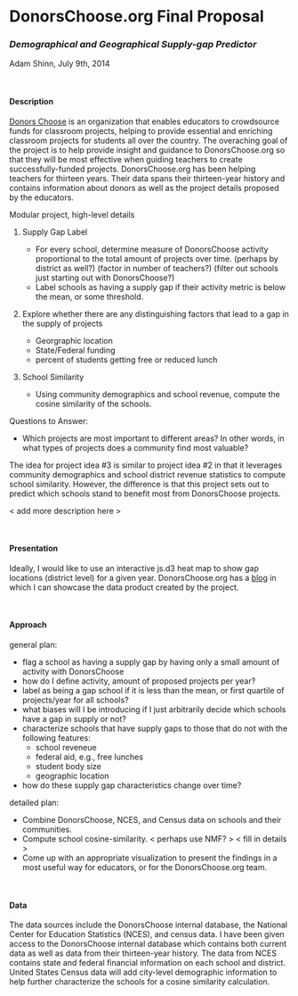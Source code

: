 DonorsChoose.org Final Proposal
===============================

### _Demographical and Geographical Supply-gap Predictor_

Adam Shinn, July 9th, 2014

</br>

#### Description

[Donors Choose](http://donorschoose.org) is an organization that enables educators to crowdsource funds for classroom projects, helping to provide essential and enriching classroom projects for students all over the country. The overaching goal of the project is to help provide insight and guidance to DonorsChoose.org so that they will be most effective when guiding teachers to create successfully-funded projects. DonorsChoose.org has been helping teachers for thirteen years. Their data spans their thirteen-year history and contains information about donors as well as the project details proposed by the educators.

Modular project, high-level details
1) Supply Gap Label
   - For every school, determine measure of DonorsChoose activity proportional to the total amount of projects over time.
     (perhaps by district as well?)
     (factor in number of teachers?)
     (filter out schools just starting out with DonorsChoose?)
   - Label schools as having a supply gap if their activity metric is below the mean, or some threshold.

2) Explore whether there are any distinguishing factors that lead to a gap in the supply of projects
   - Georgraphic location
   - State/Federal funding
   - percent of students getting free or reduced lunch

3) School Similarity
   - Using community demographics and school revenue, compute the cosine similarity of the schools.


Questions to Answer:
- Which projects are most important to different areas?
  In other words, in what types of projects does a community find most valuable?

The idea for project idea #3 is similar to project idea #2 in that it leverages community demographics and school district revenue statistics to compute school similarity. However, the difference is that this project sets out to predict which schools stand to benefit most from DonorsChoose projects.

< add more description here >

</br>

#### Presentation

Ideally, I would like to use an interactive js.d3 heat map to show gap locations (district level) for a given year. DonorsChoose.org has a [blog](http://data.donorschoose.org/) in which I can showcase the data product created by the project.

</br>

#### Approach

general plan:
- flag a school as having a supply gap by having only a small amount of activity with DonorsChoose
- how do I define activity, amount of proposed projects per year?
- label as being a gap school if it is less than the mean, or first quartile of projects/year for all schools?
- what biases will I be introducing if I just arbitrarily decide which schools have a gap in supply or not?
- characterize schools that have supply gaps to those that do not with the following features:
    * school reveneue
    * federal aid, e.g., free lunches
    * student body size
    * geographic location
- how do these supply gap characteristics change over time?

detailed plan:
- Combine DonorsChoose, NCES, and Census data on schools and their communities.
- Compute school cosine-similarity.
< perhaps use NMF? >
< fill in details >
- Come up with an appropriate visualization to present the findings in a most useful way for educators, or for the DonorsChoose.org team.

</br>

#### Data

The data sources include the DonorsChoose internal database, the National Center for Education Statistics (NCES), and census data. I have been given access to the DonorsChoose internal database which contains both current data as well as data from their thirteen-year history. The data from NCES contains state and federal financial information on each school and district. United States Census data will add city-level demographic information to help further characterize the schools for a cosine similarity calculation.
